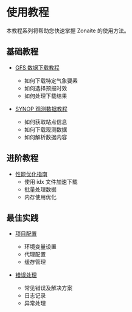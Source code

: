 # 使用教程

本教程系列将帮助您快速掌握 Zonaite 的使用方法。

## 基础教程

- [GFS 数据下载教程](gfs_download.md)
  - 如何下载特定气象要素
  - 如何选择预报时效
  - 如何处理下载结果

- [SYNOP 观测数据教程](synop_data.md)
  - 如何获取站点信息
  - 如何下载观测数据
  - 如何解析数据内容

## 进阶教程

- [性能优化指南](performance.md)
  - 使用 idx 文件加速下载
  - 批量处理数据
  - 内存使用优化

## 最佳实践

- [项目配置](configuration.md)
  - 环境变量设置
  - 代理配置
  - 缓存管理

- [错误处理](error_handling.md)
  - 常见错误及解决方案
  - 日志记录
  - 异常处理 